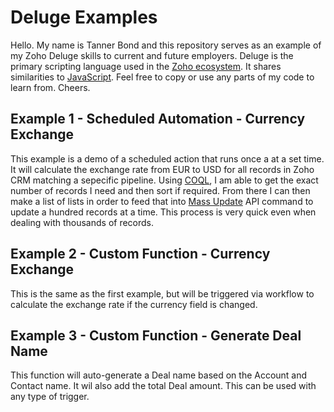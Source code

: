 # Deluge Examples
Hello. My name is Tanner Bond and this repository serves as an example of my Zoho Deluge skills to current and future employers. Deluge is the primary scripting language used in the [Zoho ecosystem](https://www.zoho.com/deluge/). It shares similarities to [JavaScript](https://en.wikipedia.org/wiki/JavaScript). Feel free to copy or use any parts of my code to learn from. Cheers.

## Example 1 - Scheduled Automation - Currency Exchange
This example is a demo of a scheduled action that runs once a at a set time. It will calculate the exchange rate from EUR to USD for all records in Zoho CRM matching a sepecific pipeline. Using [COQL](https://www.zoho.com/crm/developer/docs/api/v8/COQL-Overview.html), I am able to get the exact number of records I need and then sort if required. From there I can then make a list of lists in order to feed that into [Mass Update](https://www.zoho.com/crm/developer/docs/api/v8/mass-update-records.html) API command to update a hundred records at a time. This process is very quick even when dealing with thousands of records.

## Example 2 - Custom Function - Currency Exchange
This is the same as the first example, but will be triggered via workflow to calculate the exchange rate if the currency field is changed.

## Example 3 - Custom Function - Generate Deal Name
This function will auto-generate a Deal name based on the Account and Contact name. It wil also add the total Deal amount. This can be used with any type of trigger.
